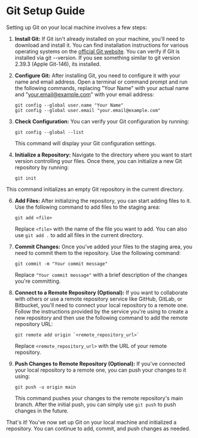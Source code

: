 # Git Setup Guide
Setting up Git on your local machine involves a few steps:

1. **Install Git:**
   If Git isn't already installed on your machine, you'll need to download and install it. You can find installation instructions for various operating systems on the [official Git website](https://git-scm.com/).
You can verify if Git is installed via git --version. If you see something similar to git version 2.39.3 (Apple Git-146), its installed. 

2. **Configure Git:**
   After installing Git, you need to configure it with your name and email address. Open a terminal or command prompt and run the following commands, replacing "Your Name" with your actual name and "your.email@example.com" with your email address:

   ```
   git config --global user.name "Your Name"
   git config --global user.email "your.email@example.com"
   ```

3. **Check Configuration:**
   You can verify your Git configuration by running:

   ```
   git config --global --list
   ```

   This command will display your Git configuration settings.

4. **Initialize a Repository:**
   Navigate to the directory where you want to start version controlling your files. Once there, you can initialize a new Git repository by running:

   ```
   git init
   ```

  This command initializes an empty Git repository in the current directory.

6. **Add Files:**
   After initializing the repository, you can start adding files to it. Use the following command to add files to the staging area:

   ```
   git add <file>
   ```

   Replace `<file>` with the name of the file you want to add. You can also use `git add .` to add all files in the current directory.

7. **Commit Changes:**
   Once you've added your files to the staging area, you need to commit them to the repository. Use the following command:

   ```
   git commit -m "Your commit message"
   ```

   Replace `"Your commit message"` with a brief description of the changes you're committing.

8. **Connect to a Remote Repository (Optional):**
   If you want to collaborate with others or use a remote repository service like GitHub, GitLab, or Bitbucket, you'll need to connect your local repository to a remote one. Follow the instructions provided by the service you're using to create a new repository and then use the following command to add the remote repository URL:

   ```
   git remote add origin `<remote_repository_url>`
   ```

   Replace `<remote_repository_url>` with the URL of your remote repository.

9. **Push Changes to Remote Repository (Optional):**
   If you've connected your local repository to a remote one, you can push your changes to it using:

   ```
   git push -u origin main
   ```

   This command pushes your changes to the remote repository's main branch. After the initial push, you can simply use `git push` to push changes in the future.

That's it! You've now set up Git on your local machine and initialized a repository. You can continue to add, commit, and push changes as needed.

